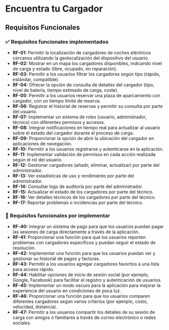 # Encuentra tu Cargador

## Requisitos Funcionales

### ✅ Requisitos funcionales implementados

- **RF-01:** Permitir la localización de cargadores de coches eléctricos cercanos utilizando la geolocalización del dispositivo del usuario.
- **RF-02:** Mostrar en un mapa los cargadores disponibles, indicando nivel de carga y estado (libre, ocupado, en reparación).
- **RF-03:** Permitir a los usuarios filtrar los cargadores según tipo (rápido, estándar, compatible).
- **RF-04:** Ofrecer la opción de consulta de detalles del cargador (tipo, nivel de batería, tiempo estimado de carga, coste).
- **RF-05:** Permitir a los usuarios reservar una plaza de aparcamiento con cargador, con un tiempo límite de reserva.
- **RF-06:** Registrar el historial de reservas y permitir su consulta por parte del usuario.
- **RF-07:** Implementar un sistema de roles (usuario, administrador, técnico) con diferentes permisos y accesos.
- **RF-08:** Integrar notificaciones en tiempo real para actualizar al usuario sobre el estado del cargador durante el proceso de carga.
- **RF-09:** Proporcionar la opción de abrir la ubicación del cargador en aplicaciones de navegación.
- **RF-10:** Permitir a los usuarios registrarse y autenticarse en la aplicación.
- **RF-11:** Implementar validación de permisos en cada acción realizada según el rol del usuario.
- **RF-12:** Gestionar cargadores (añadir, eliminar, actualizar) por parte del administrador.
- **RF-13:** Ver estadísticas de uso y rendimiento por parte del administrador.
- **RF-14:** Consultar logs de auditoría por parte del administrador.
- **RF-15:** Actualizar el estado de los cargadores por parte del técnico.
- **RF-16:** Ver detalles técnicos de los cargadores por parte del técnico.
- **RF-17:** Reportar problemas o incidencias por parte del técnico.

### 🚀 Requisitos funcionales por implementar

- **RF-40:** Integrar un sistema de pago para que los usuarios puedan pagar las sesiones de carga directamente a través de la aplicación.
- **RF-41:** Proporcionar una función para que los usuarios reporten problemas con cargadores específicos y puedan seguir el estado de resolución.
- **RF-42:** Implementar una función para que los usuarios puedan ver y gestionar su historial de pagos y facturas.
- **RF-43:** Permitir a los usuarios agregar cargadores favoritos a una lista para acceso rápido.
- **RF-44:** Habilitar opciones de inicio de sesión social (por ejemplo, Google, Facebook) para facilitar el registro y autenticación de usuarios.
- **RF-45:** Implementar un modo oscuro para la aplicación para mejorar la experiencia del usuario en condiciones de poca luz.
- **RF-46:** Proporcionar una función para que los usuarios comparen diferentes cargadores según varios criterios (por ejemplo, costo, velocidad, distancia).
- **RF-47:** Permitir a los usuarios compartir los detalles de su sesión de carga con amigos o familiares a través de correo electrónico o redes sociales.
